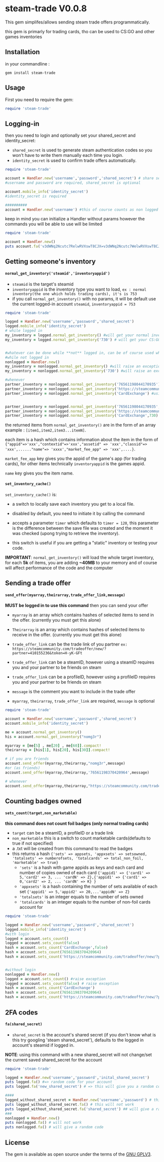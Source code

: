 # steam-trade V0.0.8

This gem simplifes/allows sending steam trade offers programmatically.

this gem is primarly for trading cards, tho can be used to CS:GO and other games inventories
## Installation
in your commandline :

`gem install steam-trade`

## Usage
First you need to require the gem:
```ruby
require 'steam-trade'
```
## Logging-in
then you need to login and optionally set your shared_secret and identity_secret:
- `shared_secret` is used to generate steam authentication codes so you won't have to write them manually each time you login.
- `identity_secret` is used to confirm trade offers automatically.
```ruby
require 'steam-trade'

account = Handler.new('username','password','shared_secret') # share secret is optional
#username and password are required, shared_secret is optional

account.mobile_info('identity_secret')
#identity_secret is required

##########
account = Handler.new('username') #this of course counts as non logged in

```
keep in mind you can initialize a Handler without params however the commands you will be able to use will be limited
```ruby
require 'steam-trade'

account = Handler.new()
puts account.fa('v3dWNq2Ncutc7RelwRVXswT8CJX=v3dWNq2Ncutc7WelwRVXswT8CJk=') => random code

```
## Getting someone's inventory
#### `normal_get_inventory('steamid','inventoryappid')`
- `steamid` is the target's steamid
- `inventoryappid` is the inventory type you want to load, `ex : normal inventory(the one which holds trading cards), it's is 753`
- if you call `normal_get_inventory()` with no params, it will be default use the current logged-in account `steamid`, `inventoryappid = 753`

```ruby
require 'steam-trade'

logged = Handler.new('username','password','shared_secret')
logged.mobile_info('identity_secret')
# while logged in
my_inventory = logged.normal_get_inventory() #will get your normal inventory(753) if you are logged in else raise an exception
my_inventory = logged.normal_get_inventory('730') # will get your CS:GO inventory if you are logged in else raise an exeception


#whatever can be done while **not** logged in, can be of course used while logged in
#while not logged in
nonlogged = Handler.new()
my_inventory = nonlogged.normal_get_inventory() #will raise an exception
my_inventory = nonlogged.normal_get_inventory('730') #will raise an exception

#whenever
partner_inventory = nonlogged.normal_get_inventory('76561198044170935') #using steamid
partner_inventory = nonlogged.normal_get_inventory('https://steamcommunity.com/tradeoffer/new/?partner=410155236&token=H-yK-GFt') #using trade link
partner_inventory = nonlogged.normal_get_inventory('CardExchange') #using profile id


partner_inventory = nonlogged.normal_get_inventory('76561198044170935',730) #will get that steamid CS:GO inventory
partner_inventory = nonlogged.normal_get_inventory('https://steamcommunity.com/tradeoffer/new/?partner=410155236&token=H-yK-GFt', '730') #will get that trade link owner's CS:GO inventory
partner_inventory = nonlogged.normal_get_inventory('CardExchange',730) # will get CardExchange's CS:GO inventory


```
the returned items from `normal_get_inventory()` are in the form of an array example : `[item1,item2,item3...itemN]`.

each item is a hash which contains information about the item in the form of `{"appid"=>'xxx',"contextid"=>'xxx',"assetid" => 'xxx',"classid"=> 'xxx',......"name"=> 'xxxx',"market_fee_app" => 'xxx',....}`.

`market_fee_app` key gives you the appid of the game's app (for trading cards), for other items technically `inventoryappid` is the games appid.

`name` key gives you the item name.
#### `set_inventory_cache()`
`set_inventory_cache()` is:

- a switch to locally save each inventory you get to a local file.
- disabled by default, you need to initiate it by calling the command
- accepts a parameter `timer` which defaults to `timer = 120`, this parameter is the difference between the save file was created and the moment it was checked (upong trying to retrieve the inventory).

- this switch is useful if you are getting a "static" inventory or testing your code.


**IMPORTANT**: `normal_get_inventory()` will load the whole target inventory, for each **5k** of items, you are adding **~40MB** to your memory and of course will affect performance of the code and the computer
## Sending a trade offer
#### `send_offer(myarray,theirarray,trade_offer_link,message)`
**MUST be logged in to use this command**
then you can send your offer
- `myarray` is an array which contains hashes of selected items to send in the offer. (currently you must get this alone)
- `Theirarray` is an array which contains hashes of selected items to receive in the offer. (currently you must get this alone)
- `trade_offer_link` can be the trade link of you partner `ex: https://steamcommunity.com/tradeoffer/new/?partner=410155236&token=H-yK-GFt`
- `trade_offer_link` can be a steamID, however using a steamID requires you and your partner to be friends on steam
- `trade_offer_link` can  be a profileID, however using a profileID requires you and your partner to be friends on steam
- `message` is the comment you want to include in the trade offer

- `myarray`, `theirarray`, `trade_offer_link` are required, `message` is optional
```ruby
require 'steam-trade'

account = Handler.new('username','password','shared_secret')
account.mobile_info('identity_secret')

me = account.normal_get_inventory()
his = account.normal_get_inventory("nomg3r")

myarray = [me[5] , me[20] , me[60]].compact!
theirarray = [his[1], his[20], his[30]].compact!

# if you are friends
account.send_offer(myarray,theirarray,"nomg3r",message)
#or (as friends)
account.send_offer(myarray,theirarray,'76561198370420964',message)

# whenever
account.send_offer(myarray,theirarray,"https://steamcommunity.com/tradeoffer/new/?partner=410155236&token=H-yK-GFt",message)

```
## Counting badges owned
#### `sets_count(target,non_marketable)`
**this command does not count foil badges (only normal trading cards)**
- `target` can be a steamID, a profileID or a trade link
- `non_marketable` this is a switch to count marketable cards(defaults to true if not specified)
- a .txt will be created from this command to read the badges
- this returns a hash  `{'sets' => appsets, 'appxsets' => setsowned, 'totalsets' => numberofsets, 'totalcards' => total_non_foil, 'marketable' => true}`
  - `'sets'` is a hash with game appids as keys and each card and number of copies owned of each card `{'appid1' => {'card1' => 5,'card2' => 3, ... 'cardN' => Z},{'appid1' => {'card1' => 0,'card2' => 2, ... 'cardN' => K} }`
  - `'appxsets'` is a hash containing the number of sets available of each set `{'appid1' => 5,'appid2' => 20,...'appidN' => Z}`
  - `'totalsets'` is an integer equals to the number of sets owned
  - `'totalcards'` is an integer equals to the number of non-foil cards account for
```ruby
require 'steam-trade'

logged = Handler.new('username','password','shared_secret')
logged.mobile_info('identity_secret')
#with login
logged = account.sets_count()
logged = account.sets_count(false)
hash = account.sets_count('CardExchange',false)
hash = account.sets_count(76561198370420964)
hash = account.sets_count('https://steamcommunity.com/tradeoffer/new/?partner=410155236&token=H-yK-GFt',false)


#without login
nonlogged = Handler.new()
logged = account.sets_count() #raise exception
logged = account.sets_count(false) # raise exception
hash = account.sets_count('CardExchange')
hash = account.sets_count(76561198370420964)
hash = account.sets_count('https://steamcommunity.com/tradeoffer/new/?partner=410155236&token=H-yK-GFt',false)

```
## 2FA codes
#### `fa(shared_secret)`
- `shared_secret` is the account's shared secret (if you don't know what is this try googling 'steam shared_secret'), defaults to the logged in account's steamid if logged in.

**NOTE**: using this command with a new shared_secret will not change/set the current saved shared_secret for the account
```ruby
require 'steam-trade'

logged = Handler.new('username','password','inital_shared_secret')
puts logged.fa() #=> random code for your account
puts logged.fa('new_shared_secret') # => this will give you a random code for another account, AND will not edit your initial_shared_secret

####
logged_without_shared_secret = Handler.new('username','password') # this is possible of course
puts logged_without_shared_secret.fa() # this will not work
puts logged_without_shared_secret.fa('shared_secret') ## will give a random code
###
nonlogged = Handler.new()
puts nonlogged.fa() # will not work
puts nonlogged.fa() # will give a random code

```

## License

The gem is available as open source under the terms of the [GNU GPLV3](https://github.com/OmG3r/steam-trade/blob/master/LICENSE).
